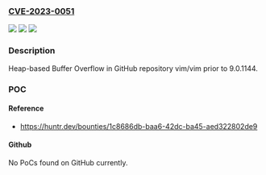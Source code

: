 ### [CVE-2023-0051](https://cve.mitre.org/cgi-bin/cvename.cgi?name=CVE-2023-0051)
![](https://img.shields.io/static/v1?label=Product&message=vim%2Fvim&color=blue)
![](https://img.shields.io/static/v1?label=Version&message=%3C%209.0.1144%20&color=brighgreen)
![](https://img.shields.io/static/v1?label=Vulnerability&message=CWE-122%20Heap-based%20Buffer%20Overflow&color=brighgreen)

### Description

Heap-based Buffer Overflow in GitHub repository vim/vim prior to 9.0.1144.

### POC

#### Reference
- https://huntr.dev/bounties/1c8686db-baa6-42dc-ba45-aed322802de9

#### Github
No PoCs found on GitHub currently.

